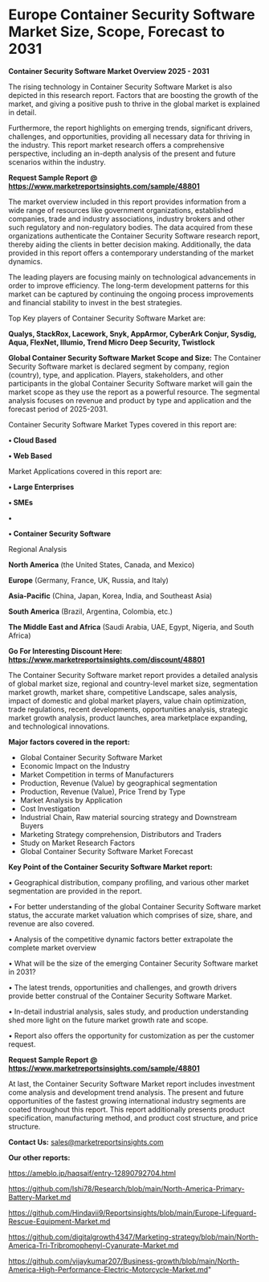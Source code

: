 # Europe Container Security Software Market Size, Scope, Forecast to 2031

<Strong> Container Security Software Market Overview 2025 - 2031</strong>

The rising technology in Container Security Software Market is also depicted in this research report. Factors that are boosting the growth of the market, and giving a positive push to thrive in the global market is explained in detail.

Furthermore, the report highlights on emerging trends, significant drivers, challenges, and opportunities, providing all necessary data for thriving in the industry. This report market research offers a comprehensive perspective, including an in-depth analysis of the present and future scenarios within the industry.

<strong>Request Sample Report @ <a href=https://www.marketreportsinsights.com/sample/48801>https://www.marketreportsinsights.com/sample/48801</a></strong>

The market overview included in this report provides information from a wide range of resources like government organizations, established companies, trade and industry associations, industry brokers and other such regulatory and non-regulatory bodies. The data acquired from these organizations authenticate the Container Security Software research report, thereby aiding the clients in better decision making. Additionally, the data provided in this report offers a contemporary understanding of the market dynamics.

The leading players are focusing mainly on technological advancements in order to improve efficiency. The long-term development patterns for this market can be captured by continuing the ongoing process improvements and financial stability to invest in the best strategies.

Top Key players of Container Security Software Market are:

<strong>Qualys, StackRox, Lacework, Snyk, AppArmor, CyberArk Conjur, Sysdig, Aqua, FlexNet, Illumio, Trend Micro Deep Security, Twistlock</strong>

<strong><b>Global Container Security Software Market Scope and Size:</b></strong>
The Container Security Software market is declared segment by company, region (country), type, and application. Players, stakeholders, and other participants in the global Container Security Software market will gain the market scope as they use the report as a powerful resource. The segmental analysis focuses on revenue and product by type and application and the forecast period of 2025-2031.

Container Security Software Market Types covered in this report are:

<strong>•  Cloud Based

•  Web Based</strong>

Market Applications covered in this report are:

<strong>•  Large Enterprises

•  SMEs

•  

•  Container Security Software</strong> 

Regional Analysis

<strong>North America</strong> (the United States, Canada, and Mexico)

<strong>Europe</strong> (Germany, France, UK, Russia, and Italy)

<strong>Asia-Pacific</strong> (China, Japan, Korea, India, and Southeast Asia)

<strong>South America</strong> (Brazil, Argentina, Colombia, etc.)

<strong>The Middle East and Africa</strong> (Saudi Arabia, UAE, Egypt, Nigeria, and South Africa)

<strong>Go For Interesting Discount Here: <a href=https://www.marketreportsinsights.com/discount/48801>https://www.marketreportsinsights.com/discount/48801</a></strong>

The Container Security Software market report provides a detailed analysis of global market size, regional and country-level market size, segmentation market growth, market share, competitive Landscape, sales analysis, impact of domestic and global market players, value chain optimization, trade regulations, recent developments, opportunities analysis, strategic market growth analysis, product launches, area marketplace expanding, and technological innovations.

<strong><b>Major factors covered in the report:</b></strong>
<ul>
  <li>Global Container Security Software Market </li>
  <li>Economic Impact on the Industry</li>
  <li>Market Competition in terms of Manufacturers</li>
  <li>Production, Revenue (Value) by geographical segmentation</li>
  <li>Production, Revenue (Value), Price Trend by Type</li>
  <li>Market Analysis by Application</li>
  <li>Cost Investigation</li>
  <li>Industrial Chain, Raw material sourcing strategy and Downstream Buyers</li>
  <li>Marketing Strategy comprehension, Distributors and Traders</li>
  <li>Study on Market Research Factors</li>
  <li>Global Container Security Software Market Forecast</li>
</ul>

<strong><b>Key Point of the Container Security Software Market report:</b></strong>

• Geographical distribution, company profiling, and various other market segmentation are provided in the report.

• For better understanding of the global Container Security Software market status, the accurate market valuation which comprises of size, share, and revenue are also covered.

• Analysis of the competitive dynamic factors better extrapolate the complete market overview

• What will be the size of the emerging Container Security Software market in 2031?

• The latest trends, opportunities and challenges, and growth drivers provide better construal of the Container Security Software Market.

• In-detail industrial analysis, sales study, and production understanding shed more light on the future market growth rate and scope.

• Report also offers the opportunity for customization as per the customer request.

<strong>Request Sample Report @ <a href=https://www.marketreportsinsights.com/sample/48801>https://www.marketreportsinsights.com/sample/48801</a></strong>

At last, the Container Security Software Market report includes investment come analysis and development trend analysis. The present and future opportunities of the fastest growing international industry segments are coated throughout this report. This report additionally presents product specification, manufacturing method, and product cost structure, and price structure.

<strong>Contact Us:</strong>
sales@marketreportsinsights.com

<strong>Our other reports:</strong>

<a href=https://ameblo.jp/haqsaif/entry-12890792704.html>https://ameblo.jp/haqsaif/entry-12890792704.html</a>

<a href=https://github.com/Ishi78/Research/blob/main/North-America-Primary-Battery-Market.md>https://github.com/Ishi78/Research/blob/main/North-America-Primary-Battery-Market.md</a>

<a href=https://github.com/Hindavii9/Reportsinsights/blob/main/Europe-Lifeguard-Rescue-Equipment-Market.md>https://github.com/Hindavii9/Reportsinsights/blob/main/Europe-Lifeguard-Rescue-Equipment-Market.md</a>

<a href=https://github.com/digitalgrowth4347/Marketing-strategy/blob/main/North-America-Tri-Tribromophenyl-Cyanurate-Market.md>https://github.com/digitalgrowth4347/Marketing-strategy/blob/main/North-America-Tri-Tribromophenyl-Cyanurate-Market.md</a>

<a href=https://github.com/vijaykumar207/Business-growth/blob/main/North-America-High-Performance-Electric-Motorcycle-Market.md>https://github.com/vijaykumar207/Business-growth/blob/main/North-America-High-Performance-Electric-Motorcycle-Market.md</a>"
